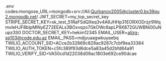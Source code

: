 .env codes:mongose_URL=mongodb+srv://Ali:Qurbanov2005@cluster0.bx39qu2.mongodb.net/
JWT_SECRET=my_top_secret_key
STRIPE_SECRET_KEY=sk_test_51RaFSdQXeq3v4A6JHHp31EORXODrzjr9WqmvleHJF8blpMlNyEZ72EEALs3BOxvqzo7GkOWc6apLP9X872GUWBNi00uNupz3S0
DOCTOR_SECRET_KEY=hekim12345
EMAIL_USER=alizg-sp103@code.edu.az
EMAIL_PASS=mdjyuaagwkuyaebq
TWILIO_ACCOUNT_SID=ACce2b32869c829ac9287c7cbf9ea33384
TWILIO_AUTH_TOKEN=c5fc389f93d6dce5a83a45d2bfd84a91
TWILIO_VERIFY_SID=VA50cd1d22038d09ac1803e692ce90dcae

